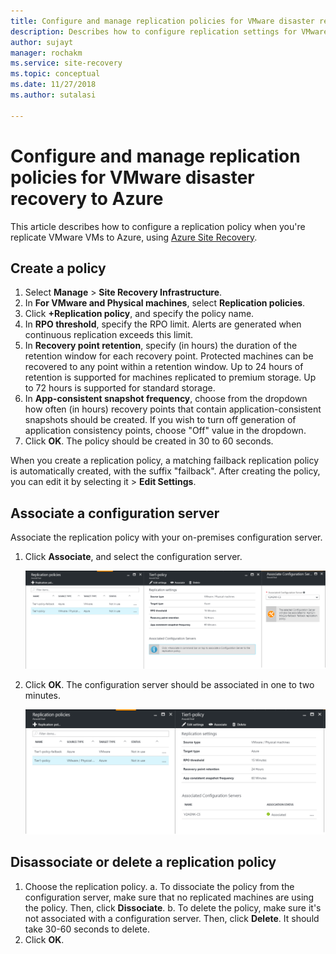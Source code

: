 ```yaml
---
title: Configure and manage replication policies for VMware disaster recovery to Azure with Azure Site Recovery| Microsoft Docs
description: Describes how to configure replication settings for VMware disaster recovery to Azure with Azure Site Recovery.
author: sujayt
manager: rochakm
ms.service: site-recovery
ms.topic: conceptual
ms.date: 11/27/2018
ms.author: sutalasi

---
```

# Configure and manage replication policies for VMware disaster recovery to Azure
This article describes how to configure a replication policy when you're replicate VMware VMs to Azure, using [Azure Site Recovery](site-recovery-overview.md).

## Create a policy

1. Select **Manage** > **Site Recovery Infrastructure**.
2. In **For VMware and Physical machines**, select **Replication policies**. 
3. Click **+Replication policy**, and specify the policy name.
4. In **RPO threshold**, specify the RPO limit. Alerts are generated when continuous replication exceeds this limit.
5. In **Recovery point retention**, specify (in hours) the duration of the retention window for each recovery point. Protected machines can be recovered to any point within a retention window. Up to 24 hours of retention is supported for machines replicated to premium storage. Up to 72 hours is supported for standard storage.
6. In **App-consistent snapshot frequency**, choose from the dropdown how often (in hours) recovery points that contain application-consistent snapshots should be created. If you wish to turn off generation of application consistency points, choose "Off" value in the dropdown.
7. Click **OK**. The policy should be created in 30 to 60 seconds.

When you create a replication policy, a matching failback replication policy is automatically created, with the suffix "failback". After creating the policy, you can edit it by selecting it > **Edit Settings**.

## Associate a configuration server 

Associate the replication policy with your on-premises configuration server.

1. Click **Associate**, and select the configuration server.

    ![Associate configuration server](./media/vmware-azure-set-up-replication/associate1.png)
2. Click **OK**. The configuration server should be associated in one to two minutes.

    ![Configuration server association](./media/vmware-azure-set-up-replication/associate2.png)

## Disassociate or delete a replication policy

1. Choose the replication policy.
    a. To dissociate the policy from the configuration server, make sure that no replicated machines are using the policy. Then, click **Dissociate**.
    b. To delete the policy, make sure it's not associated with a configuration server. Then, click **Delete**. It should take 30-60 seconds to delete.
2. Click **OK**.

